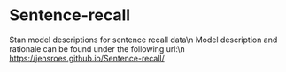 # Sentence-recall
Stan model descriptions for sentence recall data\n
Model description and rationale can be found under the following url:\n
https://jensroes.github.io/Sentence-recall/
